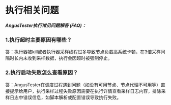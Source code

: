 # 执行相关问题

***AngusTester执行常见问题解答 (FAQ)：***

### 1.执行超时主要原因有哪些？
答：执行器被kill或者执行器采样线程过多导致节点负载高系统卡顿，在3倍采样间隔时长内未收到采样数据，执行会因超时被强制停止。

### 2.执行启动失败怎么查看原因？
答：AngusTester在调度过程遇到问题（如没有可用节点、节点代理不可用等）直接提示给用户，执行采样过程失败原因需要在执行详情查看采样日志内容，排除采样日志中错误信息，如脚本解析或配置错误导致执行失败。
